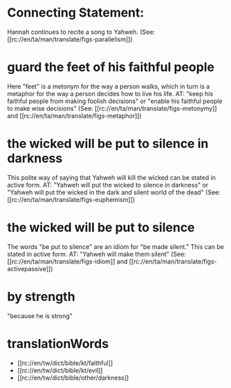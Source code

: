 # Connecting Statement:

Hannah continues to recite a song to Yahweh. (See: [[rc://en/ta/man/translate/figs-parallelism]])

# guard the feet of his faithful people

Here "feet" is a metonym for the way a person walks, which in turn is a metaphor for the way a person decides how to live his life. AT: "keep his faithful people from making foolish decisions" or "enable his faithful people to make wise decisions" (See: [[rc://en/ta/man/translate/figs-metonymy]] and [[rc://en/ta/man/translate/figs-metaphor]])

# the wicked will be put to silence in darkness

This polite way of saying that Yahweh will kill the wicked can be stated in active form. AT: "Yahweh will put the wicked to silence in darkness" or "Yahweh will put the wicked in the dark and silent world of the dead" (See: [[rc://en/ta/man/translate/figs-euphemism]])

# the wicked will be put to silence

The words "be put to silence" are an idiom for "be made silent." This can be stated in active form. AT: "Yahweh will make them silent" (See: [[rc://en/ta/man/translate/figs-idiom]] and [[rc://en/ta/man/translate/figs-activepassive]])

# by strength

"because he is strong"

# translationWords

* [[rc://en/tw/dict/bible/kt/faithful]]
* [[rc://en/tw/dict/bible/kt/evil]]
* [[rc://en/tw/dict/bible/other/darkness]]
